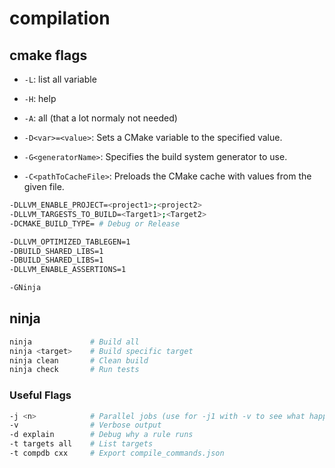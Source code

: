 # compilation

## cmake flags

* `-L`: list all variable
* `-H`: help
* `-A`: all (that a lot normaly not needed)


* `-D<var>=<value>`: Sets a CMake variable to the specified value.
* `-G<generatorName>`: Specifies the build system generator to use.
* `-C<pathToCacheFile>`: Preloads the CMake cache with values from the given file.

```sh
-DLLVM_ENABLE_PROJECT=<project1>;<project2>
-DLLVM_TARGESTS_TO_BUILD=<Target1>;<Target2>
-DCMAKE_BUILD_TYPE= # Debug or Release

-DLLVM_OPTIMIZED_TABLEGEN=1
-DBUILD_SHARED_LIBS=1
-DBUILD_SHARED_LIBS=1
-DLLVM_ENABLE_ASSERTIONS=1

-GNinja
```

## ninja

```sh
ninja             # Build all
ninja <target>    # Build specific target
ninja clean       # Clean build
ninja check       # Run tests
```

### Useful Flags

```sh
-j <n>            # Parallel jobs (use for -j1 with -v to see what happen)
-v                # Verbose output
-d explain        # Debug why a rule runs
-t targets all    # List targets
-t compdb cxx     # Export compile_commands.json
```

